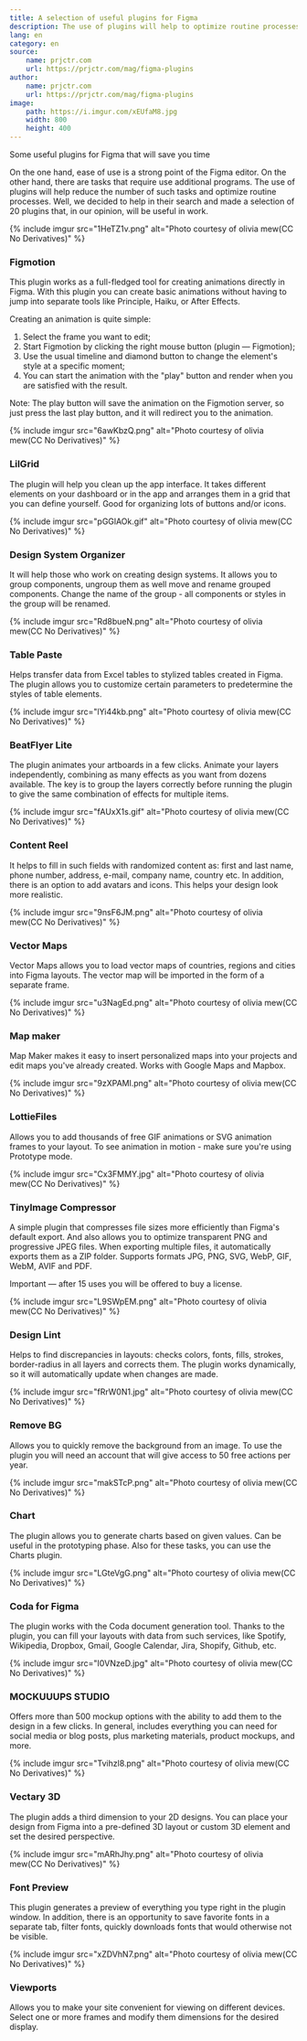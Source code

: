 ```yaml
---
title: A selection of useful plugins for Figma
description: The use of plugins will help to optimize routine processes. Well, we will help in their search.
lang: en
category: en
source:
    name: prjctr.com
    url: https://prjctr.com/mag/figma-plugins
author:
    name: prjctr.com
    url: https://prjctr.com/mag/figma-plugins
image:
    path: https://i.imgur.com/xEUfaM8.jpg
    width: 800
    height: 400
---
```



Some useful plugins for Figma that will save you time

On the one hand, ease of use is a strong point of the Figma editor. On the other hand, there are tasks that require use
additional programs. The use of plugins will help reduce the number of such tasks and optimize routine processes.
Well, we decided to help in their search and made a selection of 20 plugins that, in our opinion, will be useful in work.


{% include imgur src="1HeTZ1v.png" alt="Photo courtesy of olivia mew(CC No Derivatives)" %}

### Figmotion

This plugin works as a full-fledged tool for creating animations directly in Figma. With this plugin you can
create basic animations without having to jump into separate tools like Principle, Haiku, or After Effects.

Creating an animation is quite simple:

1. Select the frame you want to edit;
2. Start Figmotion by clicking the right mouse button (plugin — Figmotion);
3. Use the usual timeline and diamond button to change the element's style at a specific moment;
4. You can start the animation with the "play" button and render when you are satisfied with the result.

Note: The play button will save the animation on the Figmotion server, so just press the last play button,
and it will redirect you to the animation.

{% include imgur src="6awKbzQ.png" alt="Photo courtesy of olivia mew(CC No Derivatives)" %}

### LilGrid

The plugin will help you clean up the app interface. It takes different elements on your dashboard or in the app and
arranges them in a grid that you can define yourself. Good for organizing lots of buttons and/or icons.

{% include imgur src="pGGlAOk.gif" alt="Photo courtesy of olivia mew(CC No Derivatives)" %}

### Design System Organizer

It will help those who work on creating design systems. It allows you to group components, ungroup them as well move and 
rename grouped components. Change the name of the group - all components or styles in the group will be renamed.

{% include imgur src="Rd8bueN.png" alt="Photo courtesy of olivia mew(CC No Derivatives)" %}

### Table Paste

Helps transfer data from Excel tables to stylized tables created in Figma. The plugin allows you to customize
certain parameters to predetermine the styles of table elements.

{% include imgur src="lYi44kb.png" alt="Photo courtesy of olivia mew(CC No Derivatives)" %}

### BeatFlyer Lite

The plugin animates your artboards in a few clicks. Animate your layers independently, combining as many effects as you 
want from dozens available. The key is to group the layers correctly before running the plugin to give the same combination 
of effects for multiple items.

{% include imgur src="fAUxX1s.gif" alt="Photo courtesy of olivia mew(CC No Derivatives)" %}

### Content Reel

It helps to fill in such fields with randomized content as: first and last name, phone number, address, e-mail, company 
name, country etc. In addition, there is an option to add avatars and icons. This helps your design look more realistic.

{% include imgur src="9nsF6JM.png" alt="Photo courtesy of olivia mew(CC No Derivatives)" %}

### Vector Maps

Vector Maps allows you to load vector maps of countries, regions and cities into Figma layouts. The vector map will be 
imported in the form of a separate frame.

{% include imgur src="u3NagEd.png" alt="Photo courtesy of olivia mew(CC No Derivatives)" %}

### Map maker

Map Maker makes it easy to insert personalized maps into your projects and edit maps you've already created.
Works with Google Maps and Mapbox.

{% include imgur src="9zXPAMl.png" alt="Photo courtesy of olivia mew(CC No Derivatives)" %}

### LottieFiles

Allows you to add thousands of free GIF animations or SVG animation frames to your layout. To see animation in motion - 
make sure you're using Prototype mode.

{% include imgur src="Cx3FMMY.jpg" alt="Photo courtesy of olivia mew(CC No Derivatives)" %}

### TinyImage Compressor

A simple plugin that compresses file sizes more efficiently than Figma's default export. And also allows you to optimize
transparent PNG and progressive JPEG files. When exporting multiple files, it automatically exports them as a ZIP folder. 
Supports formats JPG, PNG, SVG, WebP, GIF, WebM, AVIF and PDF.

Important — after 15 uses you will be offered to buy a license.

{% include imgur src="L9SWpEM.png" alt="Photo courtesy of olivia mew(CC No Derivatives)" %}

### Design Lint

Helps to find discrepancies in layouts: checks colors, fonts, fills, strokes, border-radius in all layers and corrects them.
The plugin works dynamically, so it will automatically update when changes are made.

{% include imgur src="fRrW0N1.jpg" alt="Photo courtesy of olivia mew(CC No Derivatives)" %}

### Remove BG

Allows you to quickly remove the background from an image. To use the plugin you will need an account that will give 
access to 50 free actions per year.

{% include imgur src="makSTcP.png" alt="Photo courtesy of olivia mew(CC No Derivatives)" %}

### Chart

The plugin allows you to generate charts based on given values. Can be useful in the prototyping phase. Also for these
tasks, you can use the Charts plugin.

{% include imgur src="LGteVgG.png" alt="Photo courtesy of olivia mew(CC No Derivatives)" %}

### Coda for Figma

The plugin works with the Coda document generation tool. Thanks to the plugin, you can fill your layouts with data from 
such services, like Spotify, Wikipedia, Dropbox, Gmail, Google Calendar, Jira, Shopify, Github, etc.

{% include imgur src="I0VNzeD.jpg" alt="Photo courtesy of olivia mew(CC No Derivatives)" %}

### MOCKUUUPS STUDIO

Offers more than 500 mockup options with the ability to add them to the design in a few clicks. In general, includes 
everything you can need for social media or blog posts, plus marketing materials, product mockups, and more.

{% include imgur src="Tvihzl8.png" alt="Photo courtesy of olivia mew(CC No Derivatives)" %}

### Vectary 3D

The plugin adds a third dimension to your 2D designs. You can place your design from Figma into a pre-defined 3D layout
or custom 3D element and set the desired perspective.

{% include imgur src="mARhJhy.png" alt="Photo courtesy of olivia mew(CC No Derivatives)" %}

### Font Preview

This plugin generates a preview of everything you type right in the plugin window. In addition, there is an opportunity 
to save favorite fonts in a separate tab, filter fonts, quickly downloads fonts that would otherwise not be visible.

{% include imgur src="xZDVhN7.png" alt="Photo courtesy of olivia mew(CC No Derivatives)" %}

### Viewports

Allows you to make your site convenient for viewing on different devices. Select one or more frames and modify them
dimensions for the desired display.